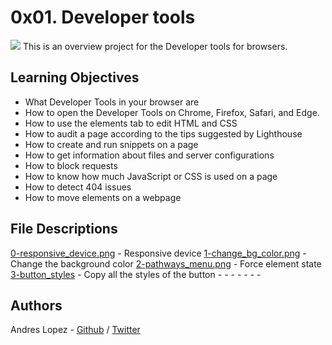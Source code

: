 # 0x01. Developer tools
<img src="https://encrypted-tbn0.gstatic.com/images?q=tbn:ANd9GcRiMKbyA8DaKgF20njlx7LC7hcZNoVrG9l0Eg&usqp=CAU">
This is an overview project for the Developer tools for browsers.

## Learning Objectives

* What Developer Tools in your browser are
* How to open the Developer Tools on Chrome, Firefox, Safari, and Edge.
* How to use the elements tab to edit HTML and CSS
* How to audit a page according to the tips suggested by Lighthouse
* How to create and run snippets on a page
* How to get information about files and server configurations
* How to block requests
* How to know how much JavaScript or CSS is used on a page
* How to detect 404 issues
* How to move elements on a webpage

## File Descriptions

[0-responsive_device.png](0-responsive_device.png) - Responsive device
[1-change_bg_color.png](1-change_bg_color.png) - Change the background color
[2-pathways_menu.png](2-pathways_menu.png) - Force element state
[3-button_styles](3-button_styles) - Copy all the styles of the button
[]() -
[]() -
[]() -
[]() -
[]() -
[]() -
[]() -

## Authors
Andres Lopez - [Github](https://github.com/andylopezr) / [Twitter](https://twitter.com/_andy_lopez_)